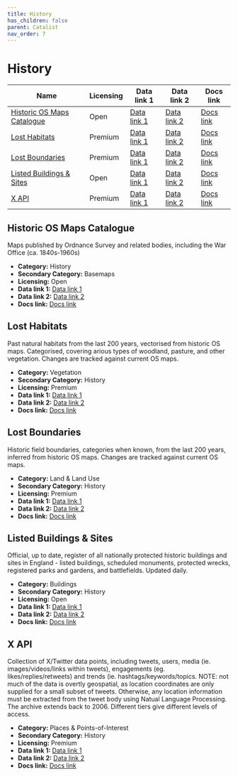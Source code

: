 ```yaml
---
title: History
has_children: false
parent: Catalist
nav_order: 7
---
```


# History

| Name                                                      | Licensing | Data link 1                                                                                                                                      | Data link 2     | Docs link                                                                                                                                    |
| --------------------------------------------------------- | --------- | ------------------------------------------------------------------------------------------------------------------------------------------------ | --------------- | -------------------------------------------------------------------------------------------------------------------------------------------- |
| [Historic OS Maps Catalogue](#historic-os-maps-catalogue) | Open      | [Data link 1](https://maps.nls.uk/geo/find/)                                                                                                     | [Data link 2]() | [Docs link](https://maps.nls.uk/os/)                                                                                                         |
| [Lost Habitats](#lost-habitats)                           | Premium   | [Data link 1](https://www.archai.io/contact)                                                                                                     | [Data link 2]() | [Docs link](https://www.archai.io/historichabitats)                                                                                          |
| [Lost Boundaries](#lost-boundaries)                       | Premium   | [Data link 1](https://www.archai.io/contact)                                                                                                     | [Data link 2]() | [Docs link](https://www.archai.io/historicfieldboundaries)                                                                                   |
| [Listed Buildings & Sites](#listed-buildings-&-sites)     | Open      | [Data link 1](https://opendata-historicengland.hub.arcgis.com/datasets/historicengland::national-heritage-list-for-england-nhle/explore?layer=3) | [Data link 2]() | [Docs link](https://opendata-historicengland.hub.arcgis.com/datasets/historicengland::national-heritage-list-for-england-nhle/about?layer=3) |
| [X API](#x-api)                                           | Premium   | [Data link 1](https://developer.x.com/en/portal/dashboard)                                                                                       | [Data link 2]() | [Docs link](https://docs.x.com/x-api/introduction)                                                                                           |

## Historic OS Maps Catalogue

Maps published by Ordnance Survey and related bodies, including the War Office (ca. 1840s-1960s)

- **Category:** History
- **Secondary Category:** Basemaps
- **Licensing:** Open
- **Data link 1:** [Data link 1](https://maps.nls.uk/geo/find/)
- **Data link 2:** [Data link 2]()
- **Docs link:** [Docs link](https://maps.nls.uk/os/)



## Lost Habitats

Past natural habitats from the last 200 years, vectorised from historic OS maps. Categorised, covering arious types of woodland, pasture, and other vegetation. Changes are tracked against current OS maps.

- **Category:** Vegetation
- **Secondary Category:** History
- **Licensing:** Premium
- **Data link 1:** [Data link 1](https://www.archai.io/contact)
- **Data link 2:** [Data link 2]()
- **Docs link:** [Docs link](https://www.archai.io/historichabitats)



## Lost Boundaries

Historic field boundaries, categories when known, from the last 200 years, inferred from historic OS maps. Changes are tracked against current OS maps.

- **Category:** Land & Land Use
- **Secondary Category:** History
- **Licensing:** Premium
- **Data link 1:** [Data link 1](https://www.archai.io/contact)
- **Data link 2:** [Data link 2]()
- **Docs link:** [Docs link](https://www.archai.io/historicfieldboundaries)



## Listed Buildings & Sites

Official, up to date, register of all nationally protected historic buildings and sites in England - listed buildings, scheduled monuments, protected wrecks, registered parks and gardens, and battlefields. Updated daily.

- **Category:** Buildings
- **Secondary Category:** History
- **Licensing:** Open
- **Data link 1:** [Data link 1](https://opendata-historicengland.hub.arcgis.com/datasets/historicengland::national-heritage-list-for-england-nhle/explore?layer=3)
- **Data link 2:** [Data link 2]()
- **Docs link:** [Docs link](https://opendata-historicengland.hub.arcgis.com/datasets/historicengland::national-heritage-list-for-england-nhle/about?layer=3)



## X API

Collection of X/Twitter data points, including tweets, users, media (ie. images/videos/links within tweets), engagements (eg. likes/replies/retweets) and trends (ie. hashtags/keywords/topics. NOTE: not much of the data is overtly geospatial, as location coordinates are only supplied for a small subset of tweets. Otherwise, any location information must be extracted from the tweet body using Natual Language Processing.  The archive extends back to 2006. Different tiers give different levels of access.

- **Category:** Places & Points-of-Interest
- **Secondary Category:** History
- **Licensing:** Premium
- **Data link 1:** [Data link 1](https://developer.x.com/en/portal/dashboard)
- **Data link 2:** [Data link 2]()
- **Docs link:** [Docs link](https://docs.x.com/x-api/introduction)
